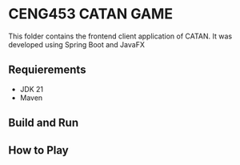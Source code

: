 # CENG453 CATAN GAME

This folder contains the frontend client application of CATAN. It was developed using Spring Boot and JavaFX

## Requierements

- JDK 21
- Maven

## Build and Run

## How to Play

